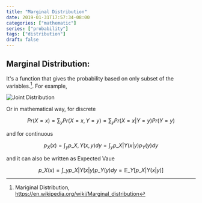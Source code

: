 ```yaml
---
title: "Marginal Distribution"
date: 2019-01-31T17:57:34-08:00
categories: ["mathematic"]
series: ["probability"]
tags: ["distribution"]
draft: false
---
```


## Marginal Distribution:

It's a function that gives the probability based on only subset of the variables.[^marginal]. For example,

![Joint Distribution](/img/cse250/joint-distribution.png)

Or in mathematical way, for discrete

$$Pr(X = x) = \sum_y Pr(X = x, Y = y) = \sum_y Pr(X = x | Y = y) Pr(Y = y)$$

and for continuous

$$p_X(x) = \int_y p\_{X,Y}(x,y) dy = \int_y p\_{X|Y}(x|y)p_Y(y) dy$$

and it can also be written as Expected Vaue

$$p\_X(x) = \int\_y p\_{X|Y} (x|y) p\_Y(y) dy = \mathbb{E}\_Y[p\_{X|Y} (x|y)]$$

[^marginal]: Mariginal Distribution, https://en.wikipedia.org/wiki/Marginal_distribution